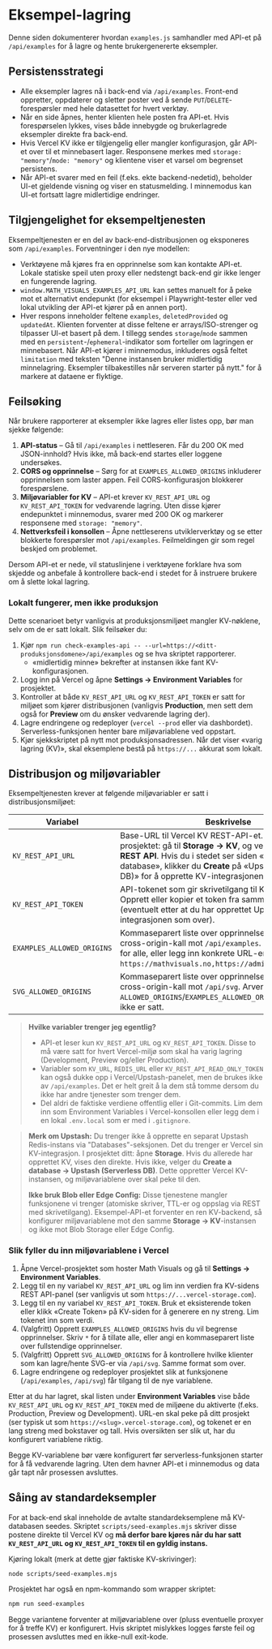 # Eksempel-lagring

Denne siden dokumenterer hvordan `examples.js` samhandler med API-et på `/api/examples` for å lagre og hente brukergenererte eksempler.

## Persistensstrategi

* Alle eksempler lagres nå i back-end via `/api/examples`. Front-end oppretter, oppdaterer og sletter poster ved å sende `PUT`/`DELETE`-forespørsler med hele datasettet for hvert verktøy.
* Når en side åpnes, henter klienten hele posten fra API-et. Hvis forespørselen lykkes, vises både innebygde og brukerlagrede eksempler direkte fra back-end.
* Hvis Vercel KV ikke er tilgjengelig eller mangler konfigurasjon, går API-et over til et minnebasert lager. Responsene merkes med `storage: "memory"`/`mode: "memory"` og klientene viser et varsel om begrenset persistens.
* Når API-et svarer med en feil (f.eks. ekte backend-nedetid), beholder UI-et gjeldende visning og viser en statusmelding. I minnemodus kan UI-et fortsatt lagre midlertidige endringer.

## Tilgjengelighet for eksempeltjenesten

Eksempeltjenesten er en del av back-end-distribusjonen og eksponeres som `/api/examples`. Forventninger i den nye modellen:

* Verktøyene må kjøres fra en opprinnelse som kan kontakte API-et. Lokale statiske speil uten proxy eller nedstengt back-end gir ikke lenger en fungerende lagring.
* `window.MATH_VISUALS_EXAMPLES_API_URL` kan settes manuelt for å peke mot et alternativt endepunkt (for eksempel i Playwright-tester eller ved lokal utvikling der API-et kjører på en annen port).
* Hver respons inneholder feltene `examples`, `deletedProvided` og `updatedAt`. Klienten forventer at disse feltene er arrays/ISO-strenger og tilpasser UI-et basert på dem. I tillegg sendes `storage`/`mode` sammen med en `persistent`-/`ephemeral`-indikator som forteller om lagringen er minnebasert. Når API-et kjører i minnemodus, inkluderes også feltet `limitation` med teksten "Denne instansen bruker midlertidig minnelagring. Eksempler tilbakestilles når serveren starter på nytt." for å markere at dataene er flyktige.

## Feilsøking

Når brukere rapporterer at eksempler ikke lagres eller listes opp, bør man sjekke følgende:

1. **API-status** – Gå til `/api/examples` i nettleseren. Får du 200 OK med JSON-innhold? Hvis ikke, må back-end startes eller loggene undersøkes.
2. **CORS og opprinnelse** – Sørg for at `EXAMPLES_ALLOWED_ORIGINS` inkluderer opprinnelsen som laster appen. Feil CORS-konfigurasjon blokkerer forespørslene.
3. **Miljøvariabler for KV** – API-et krever `KV_REST_API_URL` og `KV_REST_API_TOKEN` for vedvarende lagring. Uten disse kjører endepunktet i minnemodus, svarer med 200 OK og markerer responsene med `storage: "memory"`.
4. **Nettverksfeil i konsollen** – Åpne nettleserens utviklerverktøy og se etter blokkerte forespørsler mot `/api/examples`. Feilmeldingen gir som regel beskjed om problemet.

Dersom API-et er nede, vil statuslinjene i verktøyene forklare hva som skjedde og anbefale å kontrollere back-end i stedet for å instruere brukere om å slette lokal lagring.

### Lokalt fungerer, men ikke produksjon

Dette scenarioet betyr vanligvis at produksjonsmiljøet mangler KV-nøklene, selv om de er satt lokalt. Slik feilsøker du:

1. Kjør `npm run check-examples-api -- --url=https://<ditt-produksjonsdomene>/api/examples` og se hva skriptet rapporterer.
   * «midlertidig minne» bekrefter at instansen ikke fant KV-konfigurasjonen.
2. Logg inn på Vercel og åpne **Settings → Environment Variables** for prosjektet.
3. Kontroller at både `KV_REST_API_URL` og `KV_REST_API_TOKEN` er satt for miljøet som kjører distribusjonen (vanligvis **Production**, men sett dem også for **Preview** om du ønsker vedvarende lagring der).
4. Lagre endringene og redeployer (`vercel --prod` eller via dashbordet). Serverless-funksjonen henter bare miljøvariablene ved oppstart.
5. Kjør sjekkskriptet på nytt mot produksjonsadressen. Når det viser «varig lagring (KV)», skal eksemplene bestå på `https://...` akkurat som lokalt.

## Distribusjon og miljøvariabler

Eksempeltjenesten krever at følgende miljøvariabler er satt i distribusjonsmiljøet:

| Variabel | Beskrivelse |
| --- | --- |
| `KV_REST_API_URL` | Base-URL til Vercel KV REST-API-et. I Vercel-prosjektet: gå til **Storage → KV**, og velg **View Details → REST API**. Hvis du i stedet ser siden «Create a database», klikker du **Create** på «Upstash (Serverless DB)» for å opprette KV-integrasjonen først. |
| `KV_REST_API_TOKEN` | API-tokenet som gir skrivetilgang til KV-instansen. Opprett eller kopier et token fra samme KV-side i Vercel (eventuelt etter at du har opprettet Upstash-integrasjonen som over). |
| `EXAMPLES_ALLOWED_ORIGINS` | Kommaseparert liste over opprinnelser som kan gjøre cross-origin-kall mot `/api/examples`. Bruk `*` for å åpne for alle, eller legg inn konkrete URL-er (f.eks. `https://mathvisuals.no,https://admin.mathvisuals.no`). |
| `SVG_ALLOWED_ORIGINS` | Kommaseparert liste over opprinnelser som kan gjøre cross-origin-kall mot `/api/svg`. Arver fra `ALLOWED_ORIGINS`/`EXAMPLES_ALLOWED_ORIGINS` dersom den ikke er satt. |

> **Hvilke variabler trenger jeg egentlig?**
>
> * API-et leser kun `KV_REST_API_URL` og `KV_REST_API_TOKEN`. Disse to må være satt for hvert Vercel-miljø som skal ha varig lagring (Development, Preview og/eller Production).
> * Variabler som `KV_URL`, `REDIS_URL` eller `KV_REST_API_READ_ONLY_TOKEN` kan også dukke opp i Vercel/Upstash-panelet, men de brukes ikke av `/api/examples`. Det er helt greit å la dem stå tomme dersom du ikke har andre tjenester som trenger dem.
> * Del aldri de faktiske verdiene offentlig eller i Git-commits. Lim dem inn som Environment Variables i Vercel-konsollen eller legg dem i en lokal `.env.local` som er med i `.gitignore`.

> **Merk om Upstash:** Du trenger ikke å opprette en separat Upstash Redis-instans via "Databases"-seksjonen. Det du trenger er Vercel sin KV-integrasjon. I prosjektet ditt: åpne **Storage**. Hvis du allerede har opprettet KV, vises den direkte. Hvis ikke, velger du **Create a database → Upstash (Serverless DB)**. Dette oppretter Vercel KV-instansen, og miljøvariablene over skal peke til den.
>
> **Ikke bruk Blob eller Edge Config:** Disse tjenestene mangler funksjonene vi trenger (atomiske skriver, TTL-er og oppslag via REST med skrivetilgang). Eksempel-API-et forventer en ren KV-backend, så konfigurer miljøvariablene mot den samme **Storage → KV**-instansen og ikke mot Blob Storage eller Edge Config.

### Slik fyller du inn miljøvariablene i Vercel

1. Åpne Vercel-prosjektet som hoster Math Visuals og gå til **Settings → Environment Variables**.
2. Legg til en ny variabel `KV_REST_API_URL` og lim inn verdien fra KV-sidens REST API-panel (ser vanligvis ut som `https://...vercel-storage.com`).
3. Legg til en ny variabel `KV_REST_API_TOKEN`. Bruk et eksisterende token eller klikk «Create Token» på KV-siden for å generere en ny streng. Lim tokenet inn som verdi.
4. (Valgfritt) Opprett `EXAMPLES_ALLOWED_ORIGINS` hvis du vil begrense opprinnelser. Skriv `*` for å tillate alle, eller angi en kommaseparert liste over fullstendige opprinnelser.
5. (Valgfritt) Opprett `SVG_ALLOWED_ORIGINS` for å kontrollere hvilke klienter som kan lagre/hente SVG-er via `/api/svg`. Samme format som over.
6. Lagre endringene og redeployer prosjektet slik at funksjonene (`/api/examples`, `/api/svg`) får tilgang til de nye variablene.

Etter at du har lagret, skal listen under **Environment Variables** vise både `KV_REST_API_URL` og `KV_REST_API_TOKEN` med de miljøene du aktiverte (f.eks. Production, Preview og Development). URL-en skal peke på ditt prosjekt (ser typisk ut som `https://<slug>.vercel-storage.com`), og tokenet er en lang streng med bokstaver og tall. Hvis oversikten ser slik ut, har du konfigurert variablene riktig.

Begge KV-variablene bør være konfigurert før serverless-funksjonen starter for å få vedvarende lagring. Uten dem havner API-et i minnemodus og data går tapt når prosessen avsluttes.

## Såing av standardeksempler

For at back-end skal inneholde de avtalte standardeksemplene må KV-databasen seedes. Skriptet `scripts/seed-examples.mjs` skriver disse postene direkte til Vercel KV og **må derfor bare kjøres når du har satt `KV_REST_API_URL` og `KV_REST_API_TOKEN` til en gyldig instans.**

Kjøring lokalt (merk at dette gjør faktiske KV-skrivinger):

```bash
node scripts/seed-examples.mjs
```

Prosjektet har også en npm-kommando som wrapper skriptet:

```bash
npm run seed-examples
```

Begge variantene forventer at miljøvariablene over (pluss eventuelle proxyer for å treffe KV) er konfigurert. Hvis skriptet mislykkes logges første feil og prosessen avsluttes med en ikke-null exit-kode.
